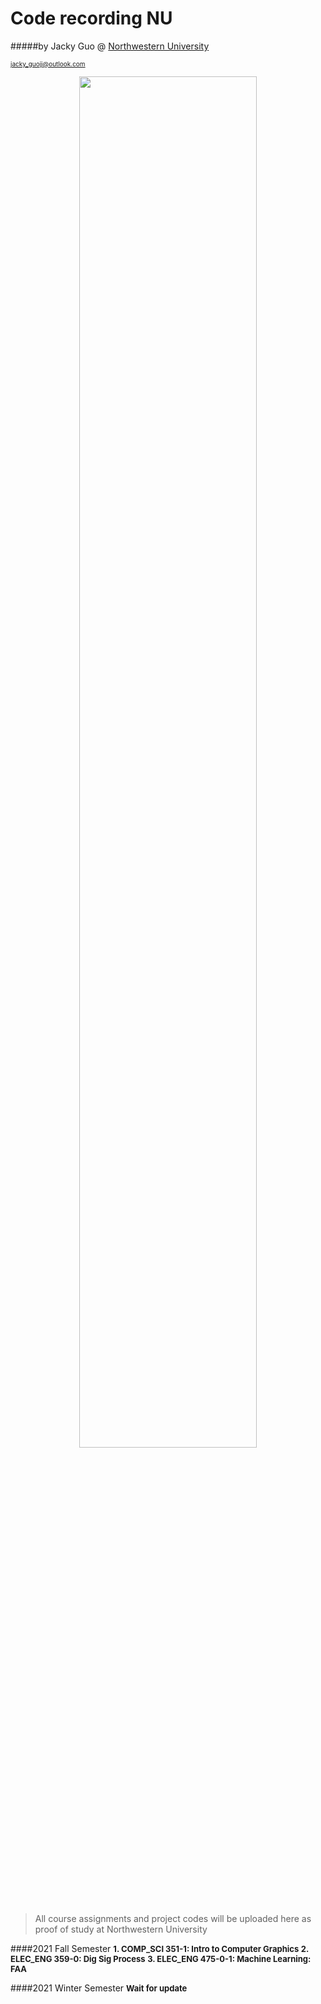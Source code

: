 # Code recording NU
#####by Jacky Guo @ [Northwestern University](https://www.northwestern.edu/)

<font size=1><jacky_guojj@outlook.com></font>

<div  align="center">  
<img src=https://www.insightintodiversity.com/wp-content/uploads/2021/05/northwestern-696x392.png width = "75%">
</div>

>All course assignments and project codes will be uploaded here as proof of study at Northwestern University

####2021 Fall Semester
<font size=2>**1. COMP\_SCI 351-1: Intro to Computer Graphics**
**2. ELEC_ENG  359-0: Dig Sig Process**
**3. ELEC_ENG 475-0-1: Machine Learning: FAA**

</font>

####2021 Winter Semester
<font size=2>
**Wait for update**
</font>
